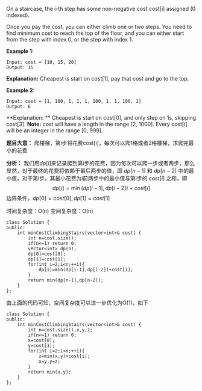 On a staircase, the i-th step has some non-negative cost cost[i] assigned (0 indexed).

Once you pay the cost, you can either climb one or two steps. You need to find minimum cost to reach the top of the floor, and you can either start from the step with index 0, or the step with index 1.

**Example 1:**
```
Input: cost = [10, 15, 20]
Output: 15
```
**Explanation:**
Cheapest is start on cost[1], pay that cost and go to the top.

**Example 2:**

```
Input: cost = [1, 100, 1, 1, 1, 100, 1, 1, 100, 1]
Output: 6
```
**Explanation: **
Cheapest is start on cost[0], and only step on 1s, skipping cost[3].
**Note:**
cost will have a length in the range [2, 1000].
Every cost[i] will be an integer in the range [0, 999].

**题目大意：**
爬楼梯，第i步将花费cost[i]，每次可以爬1格或者2格楼梯，求爬完最小的花费

**分析：**
我们用$dp[i]$来记录爬到第i步的花费，因为每次可以爬一步或者两步，那么显然，对于最终的花费将依赖于最后两步的值，即 $dp\left[n-1\right]$ 和 $dp\left[n-2\right]$ 中的最小值，对于第i步，其最小花费为i前两步中的最小值与第i步的 $cost\left[i\right]$ 之和，即$$dp\left[i\right]=\min\left(dp\left[i-1\right],dp\left[i-2\right]\right)+cost\left[i\right]$$边界条件，$dp\left[0\right]=cost\left[0\right],dp\left[1\right]=cost\left[1\right]$

时间复杂度：O(n)
空间复杂度：O(n)

```
class Solution {
public:
    int minCostClimbingStairs(vector<int>& cost) {
        int n=cost.size();
        if(n<=1) return 0;
        vector<int> dp(n);
        dp[0]=cost[0];
        dp[1]=cost[1];
        for(int i=2;i<n;++i){
            dp[i]=min(dp[i-1],dp[i-2])+cost[i];
        }
        return min(dp[n-1],dp[n-2]);
    }
};
```

由上面的代码可知，空间复杂度可以进一步优化为O(1)，如下

```
class Solution {
public:
    int minCostClimbingStairs(vector<int>& cost) {
        int n=cost.size(),x,y,z;
        if(n<=1) return 0;
        x=cost[0];
        y=cost[1];
        for(int i=2;i<n;++i){
            z=min(x,y)+cost[i];
            x=y,y=z;
        }
        return min(x,y);
    }
};
```

